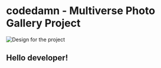 # codedamn - Multiverse Photo Gallery Project

![Design for the project](https://github.com/codedamn-projects/multiverse-photo-gallery-project/blob/master/designs/Gallery%20%5BDesktop%5D.png?raw=true)

## Hello developer!
